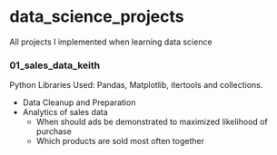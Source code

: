 # data_science_projects
All projects I implemented when learning data science


### 01_sales_data_keith
Python Libraries Used: Pandas, Matplotlib, itertools and collections. 
- Data Cleanup and Preparation
- Analytics of sales data
  - When should ads be demonstrated to maximized likelihood of purchase
  - Which products are sold most often together
